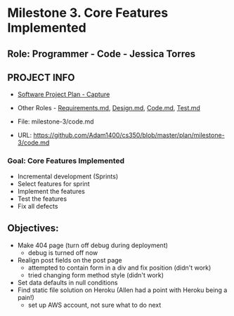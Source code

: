 # Milestone 3. Core Features Implemented

## Role: Programmer - Code - Jessica Torres

## PROJECT INFO
* [Software Project Plan - Capture](https://capture350.herokuapp.com/)

* Other Roles - [Requirements.md](requirements.md), [Design.md](design.md), [Code.md](code.md), [Test.md](test.md)

* File: milestone-3/code.md

* URL: https://github.com/Adam1400/cs350/blob/master/plan/milestone-3/code.md

### Goal: Core Features Implemented

* Incremental development (Sprints)
* Select features for sprint
* Implement the features
* Test the features
* Fix all defects

## Objectives:

* Make 404 page (turn off debug during deployment)
    - debug is turned off now
* Realign post fields on the post page
    - attempted to contain form in a div and fix position (didn't work)
    - tried changing form method style (didn't work)
* Set data defaults in null conditions
* Find static file solution on Heroku (Allen had a point with Heroku being a pain!)
    - set up AWS account, not sure what to do next